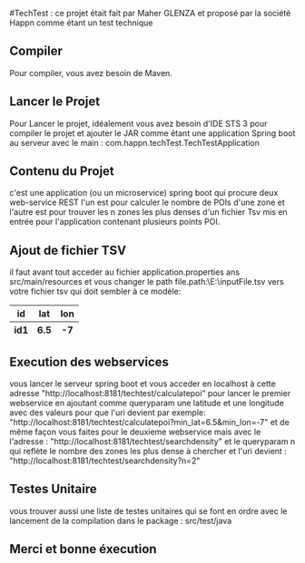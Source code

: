 #TechTest : 
ce projet était fait par Maher GLENZA et proposé par la société Happn comme étant un test technique 

Compiler
--------

Pour compiler, vous avez besoin de Maven.

Lancer le Projet
--------
Pour Lancer le projet, idéalement vous avez besoin d'IDE STS 3 pour compiler le projet et ajouter le JAR comme étant une application Spring boot au serveur avec le main : com.happn.techTest.TechTestApplication

Contenu du Projet
--------
c'est une application (ou un microservice) spring boot qui procure deux web-service REST l'un est pour calculer le nombre de POIs d'une zone et l'autre est pour trouver les n zones les plus denses d'un fichier Tsv mis en entrée pour l'application contenant plusieurs points POI.

Ajout de fichier TSV
--------
il faut avant tout acceder au fichier application.properties ans src/main/resources et vous changer le path file.path:\\E:\\inputFile.tsv vers votre fichier tsv qui doit sembler à ce modèle:
<table  cellspacing="0" cellpadding="6" >
<thead>
<tr>
<th scope="col" >id</th>
<th scope="col" >lat</th>
<th scope="col" >lon</th>
</tr>
 <tr>
<th scope="col" >id1</th>
<th scope="col" >6.5</th>
<th scope="col" >-7</th>
</tr>
</thead>
</table>

Execution des webservices
--------
vous lancer le serveur spring boot et vous acceder en localhost à cette adresse "http://localhost:8181/techtest/calculatepoi" pour lancer le premier webservice en ajoutant comme queryparam une latitude et une longitude avec des valeurs pour que l'uri devient par exemple: 
"http://localhost:8181/techtest/calculatepoi?min_lat=6.5&min_lon=-7" et de même façon vous faites pour le deuxieme webservice mais avec le l'adresse : "http://localhost:8181/techtest/searchdensity" et le queryparam n qui reflète le nombre des zones les plus dense à chercher et l'uri devient : "http://localhost:8181/techtest/searchdensity?n=2"

Testes Unitaire 
--------

vous trouver aussi une liste de testes unitaires qui se font en ordre avec le lancement de la compilation dans le package : src/test/java


Merci et bonne éxecution
--------
